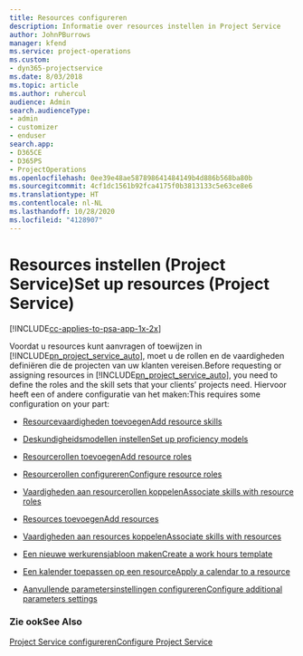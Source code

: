 ```yaml
---
title: Resources configureren
description: Informatie over resources instellen in Project Service
author: JohnPBurrows
manager: kfend
ms.service: project-operations
ms.custom:
- dyn365-projectservice
ms.date: 8/03/2018
ms.topic: article
ms.author: ruhercul
audience: Admin
search.audienceType:
- admin
- customizer
- enduser
search.app:
- D365CE
- D365PS
- ProjectOperations
ms.openlocfilehash: 0ee39e48ae587898641484149b4d886b568ba80b
ms.sourcegitcommit: 4cf1dc1561b92fca4175f0b3813133c5e63ce8e6
ms.translationtype: HT
ms.contentlocale: nl-NL
ms.lasthandoff: 10/28/2020
ms.locfileid: "4128907"
---
```

# <a name="set-up-resources-project-service"></a><span data-ttu-id="90da4-103">Resources instellen (Project Service)</span><span class="sxs-lookup"><span data-stu-id="90da4-103">Set up resources (Project Service)</span></span>

[!INCLUDE[cc-applies-to-psa-app-1x-2x](../includes/cc-applies-to-psa-app-1x-2x.md)]

<span data-ttu-id="90da4-104">Voordat u resources kunt aanvragen of toewijzen in [!INCLUDE[pn_project_service_auto](../includes/pn-project-service-auto.md)], moet u de rollen en de vaardigheden definiëren die de projecten van uw klanten vereisen.</span><span class="sxs-lookup"><span data-stu-id="90da4-104">Before requesting or assigning resources in [!INCLUDE[pn_project_service_auto](../includes/pn-project-service-auto.md)], you need to define the roles and the skill sets that your clients’ projects need.</span></span> <span data-ttu-id="90da4-105">Hiervoor heeft een of andere configuratie van het maken:</span><span class="sxs-lookup"><span data-stu-id="90da4-105">This requires some configuration on your part:</span></span>  
  
-   [<span data-ttu-id="90da4-106">Resourcevaardigheden toevoegen</span><span class="sxs-lookup"><span data-stu-id="90da4-106">Add resource skills</span></span>](../psa/add-resource-skills.md)  
  
-   [<span data-ttu-id="90da4-107">Deskundigheidsmodellen instellen</span><span class="sxs-lookup"><span data-stu-id="90da4-107">Set up proficiency models</span></span>](../psa/set-up-proficiency-models.md)  
  
-   [<span data-ttu-id="90da4-108">Resourcerollen toevoegen</span><span class="sxs-lookup"><span data-stu-id="90da4-108">Add resource roles</span></span>](../psa/add-resource-roles.md)  
  
-   [<span data-ttu-id="90da4-109">Resourcerollen configureren</span><span class="sxs-lookup"><span data-stu-id="90da4-109">Configure resource roles</span></span>](../psa/configure-resource-roles.md)  
  
-   [<span data-ttu-id="90da4-110">Vaardigheden aan resourcerollen koppelen</span><span class="sxs-lookup"><span data-stu-id="90da4-110">Associate skills with resource roles</span></span>](../psa/associate-skills-with-resource-roles.md)  
  
-   [<span data-ttu-id="90da4-111">Resources toevoegen</span><span class="sxs-lookup"><span data-stu-id="90da4-111">Add resources</span></span>](../psa/add-resources.md)  
  
-   [<span data-ttu-id="90da4-112">Vaardigheden aan resources koppelen</span><span class="sxs-lookup"><span data-stu-id="90da4-112">Associate skills with resources</span></span>](../psa/associate-skills-with-resources.md)  
  
-   [<span data-ttu-id="90da4-113">Een nieuwe werkurensjabloon maken</span><span class="sxs-lookup"><span data-stu-id="90da4-113">Create a work hours template</span></span>](../psa/create-work-hours-template.md)  
  
-   [<span data-ttu-id="90da4-114">Een kalender toepassen op een resource</span><span class="sxs-lookup"><span data-stu-id="90da4-114">Apply a calendar to a resource</span></span>](../psa/apply-calendar-resource.md)  
  
-   [<span data-ttu-id="90da4-115">Aanvullende parametersinstellingen configureren</span><span class="sxs-lookup"><span data-stu-id="90da4-115">Configure additional parameters settings</span></span>](../psa/configure-additional-parameters-settings.md)  
  
### <a name="see-also"></a><span data-ttu-id="90da4-116">Zie ook</span><span class="sxs-lookup"><span data-stu-id="90da4-116">See Also</span></span>  
 [<span data-ttu-id="90da4-117">Project Service configureren</span><span class="sxs-lookup"><span data-stu-id="90da4-117">Configure Project Service</span></span>](../psa/configure.md)
